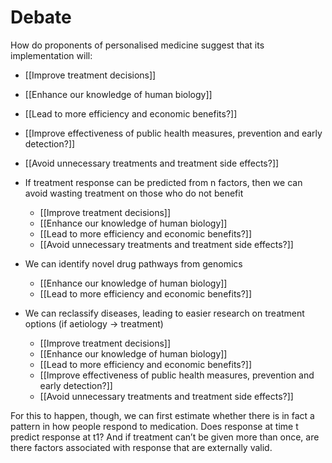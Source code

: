 # Debate
How do proponents of personalised medicine suggest that its implementation will:
* [[Improve treatment decisions]]
* [[Enhance our knowledge of human biology]]
* [[Lead to more efficiency and economic benefits?]]
* [[Improve effectiveness of public health measures, prevention and early detection?]]
* [[Avoid unnecessary treatments and treatment side effects?]]

* If treatment response can be predicted from n factors, then we can avoid wasting treatment on those who do not benefit
	* [[Improve treatment decisions]]
	* [[Enhance our knowledge of human biology]]
	* [[Lead to more efficiency and economic benefits?]]
	* [[Avoid unnecessary treatments and treatment side effects?]]

* We can identify novel drug pathways from genomics
	* [[Enhance our knowledge of human biology]]
	* [[Lead to more efficiency and economic benefits?]]

* We can reclassify diseases, leading to easier research on treatment options (if aetiology -> treatment)
	* [[Improve treatment decisions]]
	* [[Enhance our knowledge of human biology]]
	* [[Lead to more efficiency and economic benefits?]]
	* [[Improve effectiveness of public health measures, prevention and early detection?]]
	* [[Avoid unnecessary treatments and treatment side effects?]]

For this to happen, though, we can first estimate whether there is in fact a pattern in how people respond to medication. Does response at time t predict response at t1? And if treatment can’t be given more than once, are there factors associated with response that are externally valid.

<!-- {BearID:ACB0B612-AC78-43C1-806C-13F4B08C550C-33361-00003113E075C779} -->
